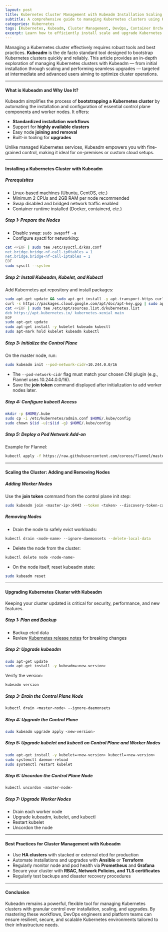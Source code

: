 ```yaml
---
layout: post
title: Kubernetes Cluster Management with Kubeadm Installation Scaling and Upgrades
subtitle: A comprehensive guide to managing Kubernetes clusters using Kubeadm for installation scaling and seamless upgrades
categories: Kubernetes
tags: [Kubernetes, Kubeadm, Cluster Management, DevOps, Container Orchestration, Cloud Native, Scaling, Upgrades]
excerpt: Learn how to efficiently install scale and upgrade Kubernetes clusters using Kubeadm with best practices and step-by-step guidance for intermediate and advanced users.
---
```

Managing a Kubernetes cluster effectively requires robust tools and best practices. **Kubeadm** is the de facto standard tool designed to bootstrap Kubernetes clusters quickly and reliably. This article provides an in-depth exploration of managing Kubernetes clusters with Kubeadm — from initial installation through scaling and performing seamless upgrades — targeted at intermediate and advanced users aiming to optimize cluster operations.

---

#### What is Kubeadm and Why Use It?

Kubeadm simplifies the process of **bootstrapping a Kubernetes cluster** by automating the installation and configuration of essential control plane components and worker nodes. It offers:

- **Standardized installation workflows**
- Support for **highly available clusters**
- Easy node **joining and removal**
- Built-in tooling for **upgrades**

Unlike managed Kubernetes services, Kubeadm empowers you with fine-grained control, making it ideal for on-premises or custom cloud setups.

---

#### Installing a Kubernetes Cluster with Kubeadm

##### Prerequisites

- Linux-based machines (Ubuntu, CentOS, etc.)
- Minimum 2 CPUs and 2GB RAM per node recommended
- Swap disabled and bridged network traffic enabled
- Container runtime installed (Docker, containerd, etc.)

##### Step 1: Prepare the Nodes

- Disable swap: `sudo swapoff -a`
- Configure sysctl for networking:

```bash
cat <<EOF | sudo tee /etc/sysctl.d/k8s.conf
net.bridge.bridge-nf-call-ip6tables = 1
net.bridge.bridge-nf-call-iptables = 1
EOF
sudo sysctl --system
```

##### Step 2: Install Kubeadm, Kubelet, and Kubectl

Add Kubernetes apt repository and install packages:

```bash
sudo apt-get update && sudo apt-get install -y apt-transport-https curl
curl -s https://packages.cloud.google.com/apt/doc/apt-key.gpg | sudo apt-key add -
cat <<EOF | sudo tee /etc/apt/sources.list.d/kubernetes.list
deb https://apt.kubernetes.io/ kubernetes-xenial main
EOF
sudo apt-get update
sudo apt-get install -y kubelet kubeadm kubectl
sudo apt-mark hold kubelet kubeadm kubectl
```

##### Step 3: Initialize the Control Plane

On the master node, run:

```bash
sudo kubeadm init --pod-network-cidr=10.244.0.0/16
```

- The `--pod-network-cidr` flag must match your chosen CNI plugin (e.g., Flannel uses 10.244.0.0/16).
- Save the **join token** command displayed after initialization to add worker nodes later.

##### Step 4: Configure kubectl Access

```bash
mkdir -p $HOME/.kube
sudo cp -i /etc/kubernetes/admin.conf $HOME/.kube/config
sudo chown $(id -u):$(id -g) $HOME/.kube/config
```

##### Step 5: Deploy a Pod Network Add-on

Example for Flannel:

```bash
kubectl apply -f https://raw.githubusercontent.com/coreos/flannel/master/Documentation/kube-flannel.yml
```

---

#### Scaling the Cluster: Adding and Removing Nodes

##### Adding Worker Nodes

Use the **join token** command from the control plane init step:

```bash
sudo kubeadm join <master-ip>:6443 --token <token> --discovery-token-ca-cert-hash sha256:<hash>
```

##### Removing Nodes

- Drain the node to safely evict workloads:

```bash
kubectl drain <node-name> --ignore-daemonsets --delete-local-data
```

- Delete the node from the cluster:

```bash
kubectl delete node <node-name>
```

- On the node itself, reset kubeadm state:

```bash
sudo kubeadm reset
```

---

#### Upgrading Kubernetes Cluster with Kubeadm

Keeping your cluster updated is critical for security, performance, and new features.

##### Step 1: Plan and Backup

- Backup etcd data
- Review [Kubernetes release notes](https://kubernetes.io/docs/setup/release/notes/) for breaking changes

##### Step 2: Upgrade kubeadm

```bash
sudo apt-get update
sudo apt-get install -y kubeadm=<new-version>
```

Verify the version:

```bash
kubeadm version
```

##### Step 3: Drain the Control Plane Node

```bash
kubectl drain <master-node> --ignore-daemonsets
```

##### Step 4: Upgrade the Control Plane

```bash
sudo kubeadm upgrade apply <new-version>
```

##### Step 5: Upgrade kubelet and kubectl on Control Plane and Worker Nodes

```bash
sudo apt-get install -y kubelet=<new-version> kubectl=<new-version>
sudo systemctl daemon-reload
sudo systemctl restart kubelet
```

##### Step 6: Uncordon the Control Plane Node

```bash
kubectl uncordon <master-node>
```

##### Step 7: Upgrade Worker Nodes

- Drain each worker node
- Upgrade kubeadm, kubelet, and kubectl
- Restart kubelet
- Uncordon the node

---

#### Best Practices for Cluster Management with Kubeadm

- Use **HA clusters** with stacked or external etcd for production
- Automate installations and upgrades with **Ansible** or **Terraform**
- Regularly monitor node and pod health via **Prometheus** and **Grafana**
- Secure your cluster with **RBAC, Network Policies, and TLS certificates**
- Regularly test backups and disaster recovery procedures

---

#### Conclusion

Kubeadm remains a powerful, flexible tool for managing Kubernetes clusters with granular control over installation, scaling, and upgrades. By mastering these workflows, DevOps engineers and platform teams can ensure resilient, secure, and scalable Kubernetes environments tailored to their infrastructure needs.

